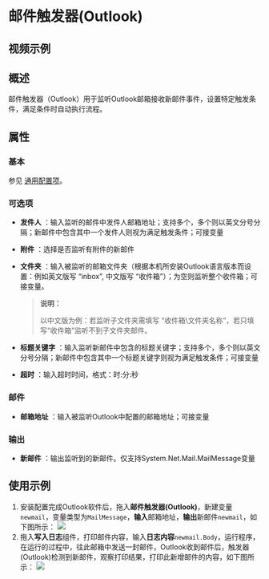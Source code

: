 # 邮件触发器(Outlook)

## 视频示例

## 概述

邮件触发器（Outlook）用于监听Outlook邮箱接收新邮件事件，设置特定触发条件，满足条件时自动执行流程。

## 属性

### 基本

参见 [通用配置项](../Appendix/CommonConfigurationItems.md)。

### 可选项

- **发件人** ：输入监听的邮件中发件人邮箱地址；支持多个，多个则以英文分号分隔；新邮件中包含其中一个发件人则视为满足触发条件；可接变量
- **附件** ：选择是否监听有附件的新邮件
- **文件夹** ：输入被监听的邮箱文件夹（根据本机所安装Outlook语言版本而设置：例如英文版写 “inbox”, 中文版写 “收件箱”）；为空则监听整个收件箱；可接变量。
  
  > **说明：**
  > 
  > 以中文版为例：若监听子文件夹需填写 “收件箱\文件夹名称”，若只填写“收件箱”监听不到子文件夹邮件。

- **标题关键字** ：输入监听新邮件中包含的标题关键字；支持多个，多个则以英文分号分隔；新邮件中包含其中一个标题关键字则视为满足触发条件；可接变量
- **超时** ：输入超时时间，格式：时:分:秒

### 邮件

- **邮箱地址** ：输入被监听Outlook中配置的邮箱地址；可接变量

### 输出

- **新邮件** ：输出监听到的新邮件。仅支持System.Net.Mail.MailMessage变量

## 使用示例

1. 安装配置完成Outlook软件后，拖入**邮件触发器(Outlook)**，新建变量`newmail`，变量类型为`MailMessage`，**输入**邮箱地址，**输出**新邮件`newmail`，如下图所示：
   ![](https://docimages.blob.core.chinacloudapi.cn/images/Activities/OutlookTrigger1.png)
2. 拖入**写入日志**组件，打印邮件内容，输入**日志内容**`newmail.Body`，运行程序，在运行的过程中，往此邮箱中发送一封邮件，Outlook收到邮件后，触发器(Outlook)检测到新邮件，观察打印结果，打印此新增邮件的内容，如下图所示：
   ![](https://docimages.blob.core.chinacloudapi.cn/images/Activities/OutlookTrigger2.png)
